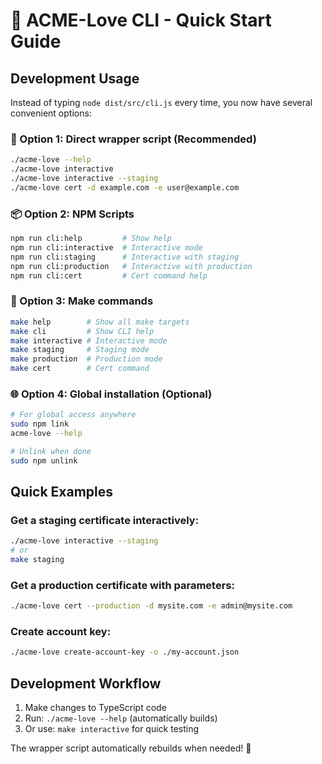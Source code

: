 # 🚀 ACME-Love CLI - Quick Start Guide

## Development Usage

Instead of typing `node dist/src/cli.js` every time, you now have several convenient options:

### 🎯 Option 1: Direct wrapper script (Recommended)

```bash
./acme-love --help
./acme-love interactive
./acme-love interactive --staging
./acme-love cert -d example.com -e user@example.com
```

### 📦 Option 2: NPM Scripts

```bash
npm run cli:help         # Show help
npm run cli:interactive  # Interactive mode
npm run cli:staging      # Interactive with staging
npm run cli:production   # Interactive with production
npm run cli:cert         # Cert command help
```

### 🔨 Option 3: Make commands

```bash
make help        # Show all make targets
make cli         # Show CLI help
make interactive # Interactive mode
make staging     # Staging mode
make production  # Production mode
make cert        # Cert command
```

### 🌐 Option 4: Global installation (Optional)

```bash
# For global access anywhere
sudo npm link
acme-love --help

# Unlink when done
sudo npm unlink
```

## Quick Examples

### Get a staging certificate interactively:

```bash
./acme-love interactive --staging
# or
make staging
```

### Get a production certificate with parameters:

```bash
./acme-love cert --production -d mysite.com -e admin@mysite.com
```

### Create account key:

```bash
./acme-love create-account-key -o ./my-account.json
```

## Development Workflow

1. Make changes to TypeScript code
2. Run: `./acme-love --help` (automatically builds)
3. Or use: `make interactive` for quick testing

The wrapper script automatically rebuilds when needed! 🎉
